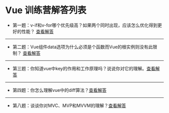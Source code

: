 # Vue 训练营解答列表

- 第一题：v-if和v-for哪个优先级高？如果两个同时出现，应该怎么优化得到更好的性能？ [查看解答](./01.v-if和v-for哪个优先级高？.md)
---
- 第二题：Vue组件data选项为什么必须是个函数而Vue的根实例则没有此限制？ [查看解答](./02.Vue组件data选项为什么必须是个函数而Vue的根实例则没有此限制？.md)
---
- 第三题：你知道vue中key的作用和工作原理吗？说说你对它的理解。[查看解答](./03.你知道vue中key的作用和工作原理吗？.md)
---
- 第四题：你怎么理解vue中的diff算法？[查看解答](./04.你怎么理解vue中的diff算法？.md)
---
- 第八题：谈谈你对MVC、MVP和MVVM的理解？[查看解答](./05.谈谈你对MVC、MVP和MVVM的理解？.md)
